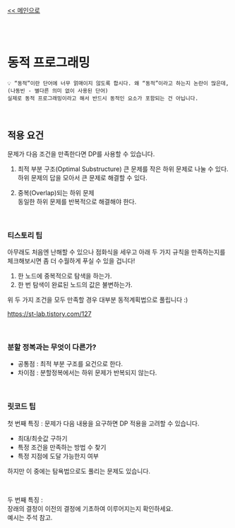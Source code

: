 [<< 메인으로](https://github.com/AtomicLiquors/Algorithm_Wiki_Chb)

&nbsp;  
&nbsp;  
# 동적 프로그래밍 


```
💡 “동적”이란 단어에 너무 얽매이지 않도록 합시다. 왜 “동적”이라고 하는지 논란이 많은데,  
(나동빈 - 별다른 의미 없이 사용된 단어)
실제로 동적 프로그래밍이라고 해서 반드시 동적인 요소가 포함되는 건 아닙니다.
```


 
&nbsp;
 
## 적용 요건
문제가 다음 조건을 만족한다면 DP를 사용할 수 있습니다.

1. 최적 부분 구조(Optimal Substructure)
큰 문제를 작은 하위 문제로 나눌 수 있다.   
하위 문제의 답을 모아서 큰 문제로 해결할 수 있다.

2. 중복(Overlap)되는 하위 문제  
동일한 하위 문제를 반복적으로 해결해야 한다.  
 
&nbsp;
 

### 티스토리 팁
아무래도 처음엔 난해할 수 있으나 점화식을 세우고 아래 두 가지 규칙을 만족하는지를 체크해보시면 좀 더 수월하게 푸실 수 있을 겁니다!
1. 한 노드에 중복적으로 탐색을 하는가.
2. 한 번 탐색이 완료된 노드의 값은 불변하는가.

위 두 가지 조건을 모두 만족할 경우 대부분 동적계획법으로 풀립니다 :)

https://st-lab.tistory.com/127
 

&nbsp;

### 분할 정복과는 무엇이 다른가?
- 공통점 : 최적 부분 구조를 요건으로 한다.  
- 차이점 : 분할정복에서는 하위 문제가 반복되지 않는다.
 
&nbsp;
 


### 릿코드 팁

첫 번째 특징 : 
문제가 다음 내용을 요구하면 DP 적용을 고려할 수 있습니다.
- 최대/최솟값 구하기
- 특정 조건을 만족하는 방법 수 찾기
- 특정 지점에 도달 가능한지 여부

하지만 이 중에는 탐욕법으로도 풀리는 문제도 있습니다.

&nbsp;  

두 번째 특징 :  
장래의 결정이 이전의 결정에 기초하여 이루어지는지 확인하세요.  
예시는 주석 참고.
<!--

House Robber is an excellent example of a dynamic programming problem. The problem description is:

You are a professional robber planning to rob houses along a street. Each house has a certain amount of money stashed, the only constraint stopping you from robbing each of them is that adjacent houses have security systems connected and it will automatically contact the police if two adjacent houses were broken into on the same night.

Given an integer array nums representing the amount of money of each house, return the maximum amount of money you can rob tonight without alerting the police.

In this problem, each decision will affect what options are available to the robber in the future. For example, with the test case \text{nums = [2, 7, 9, 3, 1]}nums = [2, 7, 9, 3, 1], the optimal solution is to rob the houses with \text{2}2, \text{9}9, and \text{1}1 money. However, if we were to iterate from left to right in a greedy manner, our first decision would be whether to rob the first or second house. 7 is way more money than 2, so if we were greedy, we would choose to rob house 7. However, this prevents us from robbing the house with 9 money. As you can see, our decision between robbing the first or second house affects which options are available for future decisions.

Longest Increasing Subsequence is another example of a classic dynamic programming problem. In this problem, we need to determine the length of the longest (first characteristic) subsequence that is strictly increasing. For example, if we had the input \text{nums = [1, 2, 6, 3, 5]}nums = [1, 2, 6, 3, 5], the answer would be 4, from the subsequence \text{[1, 2, 3, 5]}[1, 2, 3, 5]. Again, the important decision comes when we arrive at the 6 - do we take it or not take it? If we decide to take it, then we get to increase our current length by 1, but it affects the future - we can no longer take the 3 or 5. Of course, with such a small example, it's easy to see why we shouldn't take it - but how are we supposed to design an algorithm that can always make the correct decision with huge inputs? Imagine if nums contained 10,00010,000 numbers instead.

When you're solving a problem on your own and trying to decide if the second characteristic is applicable, assume it isn't, then try to think of a counterexample that proves a greedy algorithm won't work. If you can think of an example where earlier decisions affect future decisions, then DP is applicable.

To summarize: if a problem is asking for the maximum/minimum/longest/shortest of something, the number of ways to do something, or if it is possible to reach a certain point, it is probably greedy or DP. With time and practice, it will become easier to identify which is the better approach for a given problem. Although, in general, if the problem has constraints that cause decisions to affect other decisions, such as using one element prevents the usage of other elements, then we should consider using dynamic programming to solve the problem. These two characteristics can be used to identify if a problem should be solved with DP.

Note: these characteristics should only be used as guidelines - while they are extremely common in DP problems, at the end of the day DP is a very broad topic.
-->

